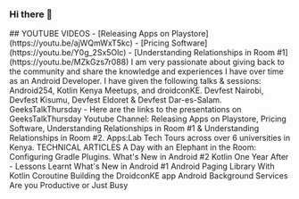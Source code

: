### Hi there 👋

<!--
**wangerekaharun/wangerekaharun** is a ✨ _special_ ✨ repository because its `README.md` (this file) appears on your GitHub profile.
--!>

## YOUTUBE VIDEOS
- [Releasing Apps on Playstore](https://youtu.be/ajWQmWxT5kc)
- [Pricing Software](https://youtu.be/Y0g_2Sx5Olc)
- [Understanding Relationships in Room #1](https://youtu.be/MZkGzs7r088)
I am very passionate about giving back to the community and share the knowledge and experiences I have over time as an Android Developer. I have given the following talks & sessions:
Android254, Kotlin Kenya Meetups, and droidconKE.
Devfest Nairobi, Devfest Kisumu, Devfest Eldoret & Devfest Dar-es-Salam.
GeeksTalkThursday - Here are the links to the presentations on GeeksTalkThursday Youtube Channel: Releasing Apps on Playstore, Pricing Software, Understanding Relationships in Room #1 & Understanding Relationships in Room #2.
Apps:Lab Tech Tours across over 6 universities in Kenya.

TECHNICAL ARTICLES
A Day with an Elephant in the Room: Configuring Gradle Plugins.
What's New in Android #2 
Kotlin One Year After - Lessons Learnt
What's New in Android #1  

Android Paging Library With Kotlin Coroutine 
Building the DroidconKE app 
Android Background Services 
Are you Productive or Just Busy 


